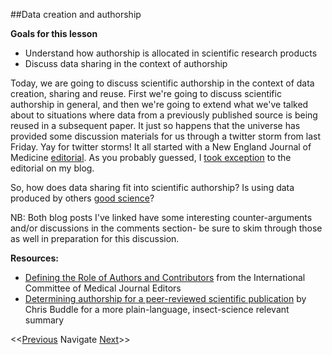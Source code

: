 ##Data creation and authorship

**Goals for this lesson**

* Understand how authorship is allocated in scientific research products
* Discuss data sharing in the context of authorship

Today, we are going to discuss scientific authorship in the context of data creation, sharing and reuse. First we're going to discuss scientific authorship in general, and then we're going to extend what we've talked about to situations where data from a previously published source is being reused in a subsequent paper. It just so happens that the universe has provided some discussion materials for us through a twitter storm from last Friday. Yay for twitter storms! It all started with a New England Journal of Medicine [editorial](http://www.nejm.org/doi/full/10.1056/NEJMe1516564). As you probably guessed, I [took exception](https://practicaldatamanagement.wordpress.com/2016/01/22/a-fundamental-difference-of-opinion/) to the editorial on my blog.

So, how does data sharing fit into scientific authorship? Is using data produced by others [good science](https://dynamicecology.wordpress.com/2013/11/07/the-one-true-route-to-good-science-is/)? 

NB: Both blog posts I've linked have some interesting counter-arguments and/or discussions in the comments section- be sure to skim through those as well in preparation for this discussion.


**Resources:**

* [Defining the Role of Authors and Contributors](http://www.icmje.org/recommendations/browse/roles-and-responsibilities/defining-the-role-of-authors-and-contributors.html) from the International Committee of Medical Journal Editors
* [Determining authorship for a peer-reviewed scientific publication](http://arthropodecology.com/2012/08/31/determining-authorship-for-a-peer-reviewed-scientific-publication/) by Chris Buddle for a more plain-language, insect-science relevant summary


<<[Previous](https://github.com/cbahlai/OSRR_course/blob/master/04_understanding_other_peoples_data_metadata.md)  Navigate [Next](https://github.com/cbahlai/OSRR_course/blob/master/06_data.cleaning.md)>>

